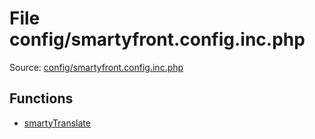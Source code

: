 File config/smartyfront.config.inc.php
=========

Source: [config/smartyfront.config.inc.php](https://github.com/PrestaShop/PrestaShop/blob/1.6.0.8/config/smartyfront.config.inc.php)



Functions
---------

* [smartyTranslate](function.smartyTranslate.md)
